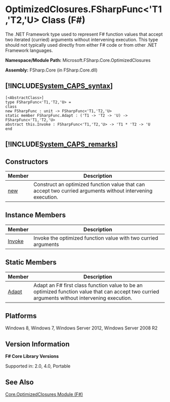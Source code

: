 # OptimizedClosures.FSharpFunc<'T1,'T2,'U> Class (F#)

The .NET Framework type used to represent F# function values that accept two iterated (curried) arguments without intervening execution. This type should not typically used directly from either F# code or from other .NET Framework languages.

**Namespace/Module Path:** Microsoft.FSharp.Core.OptimizedClosures

**Assembly:** FSharp.Core (in FSharp.Core.dll)


## [!INCLUDE[System_CAPS_syntax](//System/Token/System_CAPS_syntax_md.md)]

```
[<AbstractClass>]
type FSharpFunc<'T1,'T2,'U> =
class
new FSharpFunc : unit -> FSharpFunc<'T1,'T2,'U>
static member FSharpFunc.Adapt : ('T1 -> 'T2 -> 'U) -> FSharpFunc<'T1,'T2,'U>
abstract this.Invoke : FSharpFunc<'T1,'T2,'U> -> 'T1 * 'T2 -> 'U
end
```

## [!INCLUDE[System_CAPS_remarks](//System/Token/System_CAPS_remarks_md.md)]

## Constructors


|Member|Description|
|------|-----------|
|[new](http://msdn.microsoft.com/en-us/library/6bd2a7fb-34fe-412a-b051-431401959b3e)|Construct an optimized function value that can accept two curried arguments without intervening execution.|

## Instance Members


|Member|Description|
|------|-----------|
|[Invoke](http://msdn.microsoft.com/en-us/library/3373e0ad-8a6e-4998-b906-35fb92bc8ca4)|Invoke the optimized function value with two curried arguments|

## Static Members


|Member|Description|
|------|-----------|
|[Adapt](http://msdn.microsoft.com/en-us/library/17223c26-7923-4b96-8ee8-3c1ce77fdcf6)|Adapt an F# first class function value to be an optimized function value that can accept two curried arguments without intervening execution.|

## Platforms
Windows 8, Windows 7, Windows Server 2012, Windows Server 2008 R2


## Version Information
**F# Core Library Versions**

Supported in: 2.0, 4.0, Portable




## See Also
[Core.OptimizedClosures Module &#40;F&#35;&#41;](Core.OptimizedClosures+Module+28%F%2329%.md)

